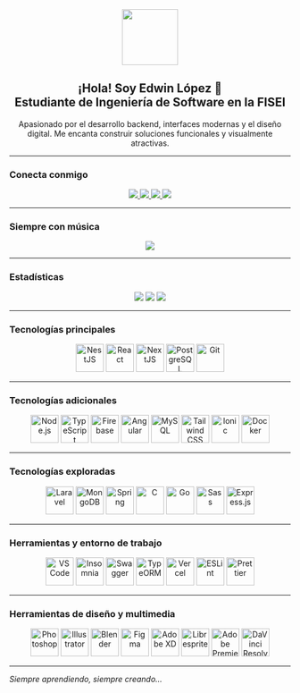 <div align="center">
  <img src="https://media1.giphy.com/media/v1.Y2lkPTc5MGI3NjExMHY5Y2piZTFocGM0amhnbnZjdzUxaWZyNXdheXU4djVneTFsc2VhNSZlcD12MV9pbnRlcm5hbF9naWZfYnlfaWQmY3Q9Zw/bGgsc5mWoryfgKBx1u/giphy.gif" width="100" />
</div>

<h2 align="center">
  ¡Hola! Soy Edwin López 👋<br>
  Estudiante de Ingeniería de Software en la FISEI
</h2>

<p align="center">
  Apasionado por el desarrollo backend, interfaces modernas y el diseño digital. Me encanta construir soluciones funcionales y visualmente atractivas.
</p>

---

### Conecta conmigo

<p align="center">
  <a href="https://www.linkedin.com/in/edwin-lópez-9b8271275" target="_blank">
    <img src="https://img.shields.io/badge/LinkedIn-0077B5?style=for-the-badge&logo=linkedin&logoColor=white" />
  </a>
  <a href="https://www.instagram.com/edwin2lopez" target="_blank">
    <img src="https://img.shields.io/badge/@edwin2lopez-E4405F?style=for-the-badge&logo=instagram&logoColor=white" />
  </a>
  <a href="https://www.instagram.com/sharpblade5" target="_blank">
    <img src="https://img.shields.io/badge/@sharpblade5-833AB4?style=for-the-badge&logo=instagram&logoColor=white" />
  </a>
  <a href="https://www.youtube.com/@-sharpblade-831" target="_blank">
    <img src="https://img.shields.io/badge/YouTube-FF0000?style=for-the-badge&logo=youtube&logoColor=white" />
  </a>
</p>

---

### Siempre con música

<p align="center">
  <img src="https://spotify-github-profile.kittinanx.com/api/view?uid=me37llnk2o5gkw0544jr3orav&cover_image=true&theme=novatorem&show_offline=true&background_color=121212&interchange=false&bar_color=53b14f&bar_color_cover=false" />
</p>

---

### Estadísticas

<div align="center">
  <img src="https://github-readme-stats.vercel.app/api/top-langs/?username=ssharpblade&layout=donut&theme=dark&hide_border=true&locale=es" />
  <img src="https://github-readme-stats.vercel.app/api?username=ssharpblade&show_icons=true&theme=dark&hide_border=true&locale=es" />
  <img src="https://github-profile-trophy.vercel.app/?username=ssharpblade&theme=onedark" />
</div>

---

### Tecnologías principales

<p align="center">
  <a href="https://nestjs.com/" target="_blank"><img src="https://profilinator.rishav.dev/skills-assets/nestjs.svg" alt="NestJS" height="50" /></a>
  <a href="https://reactjs.org/" target="_blank"><img src="https://profilinator.rishav.dev/skills-assets/react-original-wordmark.svg" alt="React" height="50" /></a>
  <a href="https://nextjs.org/" target="_blank"><img src="https://profilinator.rishav.dev/skills-assets/nextjs.png" alt="NextJS" height="50" /></a>
  <a href="https://www.postgresql.org/" target="_blank"><img src="https://profilinator.rishav.dev/skills-assets/postgresql-original-wordmark.svg" alt="PostgreSQL" height="50" /></a>
  <a href="https://git-scm.com/" target="_blank"><img src="https://profilinator.rishav.dev/skills-assets/git-scm-icon.svg" alt="Git" height="50" /></a>
</p>

---

### Tecnologías adicionales

<p align="center">
  <a href="https://nodejs.org/" target="_blank"><img src="https://profilinator.rishav.dev/skills-assets/nodejs-original-wordmark.svg" alt="Node.js" height="50" /></a>
  <a href="https://www.typescriptlang.org/" target="_blank"><img src="https://profilinator.rishav.dev/skills-assets/typescript-original.svg" alt="TypeScript" height="50" /></a>
  <a href="https://firebase.google.com/" target="_blank"><img src="https://profilinator.rishav.dev/skills-assets/firebase.png" alt="Firebase" height="50" /></a>
  <a href="https://angular.io/" target="_blank"><img src="https://profilinator.rishav.dev/skills-assets/angularjs-original.svg" alt="Angular" height="50" /></a>
  <a href="https://www.mysql.com/" target="_blank"><img src="https://profilinator.rishav.dev/skills-assets/mysql-original-wordmark.svg" alt="MySQL" height="50" /></a>
  <a href="https://www.tailwindcss.com/" target="_blank"><img src="https://profilinator.rishav.dev/skills-assets/tailwindcss.svg" alt="Tailwind CSS" height="50" /></a>
  <a href="https://www.ionicframework.com/" target="_blank"><img src="https://profilinator.rishav.dev/skills-assets/ionic.svg" alt="Ionic" height="50" /></a>
  <a href="https://www.docker.com/" target="_blank"><img src="https://profilinator.rishav.dev/skills-assets/docker-original-wordmark.svg" alt="Docker" height="50" /></a>
</p>

---

### Tecnologías exploradas

<p align="center">
  <a href="https://laravel.com/" target="_blank"><img src="https://profilinator.rishav.dev/skills-assets/laravel-plain-wordmark.svg" alt="Laravel" height="50" /></a>
  <a href="https://www.mongodb.com/" target="_blank"><img src="https://profilinator.rishav.dev/skills-assets/mongodb-original-wordmark.svg" alt="MongoDB" height="50" /></a>
  <a href="https://spring.io/" target="_blank"><img src="https://profilinator.rishav.dev/skills-assets/springio-icon.svg" alt="Spring" height="50" /></a>
  <a href="https://www.cprogramming.com/" target="_blank"><img src="https://profilinator.rishav.dev/skills-assets/c-original.svg" alt="C" height="50" /></a>
  <a href="https://go.dev/" target="_blank"><img src="https://profilinator.rishav.dev/skills-assets/go-original.svg" alt="Go" height="50" /></a>
  <a href="https://sass-lang.com/" target="_blank"><img src="https://profilinator.rishav.dev/skills-assets/sass-original.svg" alt="Sass" height="50" /></a>
  <a href="https://expressjs.com/" target="_blank"><img src="https://profilinator.rishav.dev/skills-assets/express-original-wordmark.svg" alt="Express.js" height="50" /></a>
</p>

---

### Herramientas y entorno de trabajo

<p align="center">
  <a href="https://code.visualstudio.com/" target="_blank"><img src="https://cdn.jsdelivr.net/gh/devicons/devicon/icons/vscode/vscode-original.svg" alt="VS Code" height="50" /></a>
  <a href="https://insomnia.rest/" target="_blank"><img src="https://s3.amazonaws.com/s3.roaringapps.com/assets/icons/1561251841927-Insomnia.png" alt="Insomnia" height="50" /></a>
  <a href="https://swagger.io/" target="_blank"><img src="https://cdn.jsdelivr.net/gh/devicons/devicon/icons/swagger/swagger-original.svg" alt="Swagger" height="50" /></a>
  <a href="https://typeorm.io/" target="_blank"><img src="https://avatars.githubusercontent.com/u/20165699?s=200&v=4" alt="TypeORM" height="50" /></a>
  <a href="https://vercel.com/" target="_blank"><img src="https://static.wikia.nocookie.net/logopedia/images/a/a7/Vercel_favicon.svg/revision/latest/scale-to-width-down/250?cb=20221026155821" alt="Vercel" height="50" /></a>
  <a href="https://eslint.org/" target="_blank"><img src="https://upload.wikimedia.org/wikipedia/commons/thumb/e/e3/ESLint_logo.svg/1200px-ESLint_logo.svg.png" alt="ESLint" height="50" /></a>
  <a href="https://prettier.io/" target="_blank"><img src="https://files.raycast.com/htb7y7mo8ee5dyo0m8po872iad4b" alt="Prettier" height="50" /></a>
</p>

---

### Herramientas de diseño y multimedia

<p align="center">
  <a href="https://www.adobe.com/products/photoshop.html" target="_blank"><img src="https://cdn.jsdelivr.net/gh/devicons/devicon/icons/photoshop/photoshop-plain.svg" alt="Photoshop" height="50" /></a>
  <a href="https://www.adobe.com/products/illustrator.html" target="_blank"><img src="https://cdn.jsdelivr.net/gh/devicons/devicon/icons/illustrator/illustrator-plain.svg" alt="Illustrator" height="50" /></a>
  <a href="https://www.blender.org/" target="_blank"><img src="https://cdn.jsdelivr.net/gh/devicons/devicon/icons/blender/blender-original.svg" alt="Blender" height="50" /></a>
  <a href="https://www.figma.com/" target="_blank"><img src="https://cdn.jsdelivr.net/gh/devicons/devicon/icons/figma/figma-original.svg" alt="Figma" height="50" /></a>
  <a href="https://www.adobe.com/products/xd.html" target="_blank"><img src="https://upload.wikimedia.org/wikipedia/commons/c/c2/Adobe_XD_CC_icon.svg" alt="Adobe XD" height="50" /></a>
  <a href="libresprite.github.io" target="_blank"><img src="https://static.wikia.nocookie.net/neopedia/images/b/b5/Libresprite.png/revision/latest?cb=20240707194229&path-prefix=es" alt="Libresprite" height="50" /></a>
  <a href="https://www.adobe.com/products/premiere.html" target="_blank"><img src="https://upload.wikimedia.org/wikipedia/commons/thumb/4/40/Adobe_Premiere_Pro_CC_icon.svg/500px-Adobe_Premiere_Pro_CC_icon.svg.png" alt="Adobe Premiere" height="50" /></a>
  <a href="https://www.blackmagicdesign.com/products/davinciresolve/" target="_blank"><img src="https://upload.wikimedia.org/wikipedia/commons/thumb/9/90/DaVinci_Resolve_17_logo.svg/1200px-DaVinci_Resolve_17_logo.svg.png" alt="DaVinci Resolve" height="50" /></a>
</p>

---

*Siempre aprendiendo, siempre creando...*
